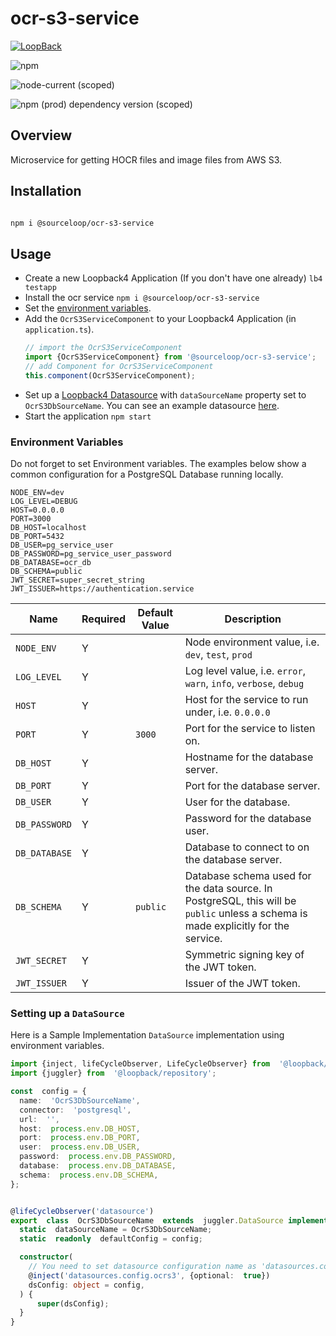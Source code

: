 # ocr-s3-service

[![LoopBack](<https://github.com/strongloop/loopback-next/raw/master/docs/site/imgs/branding/Powered-by-LoopBack-Badge-(blue)-@2x.png>)](http://loopback.io/)

![npm](https://img.shields.io/npm/dm/@sourceloop/ocr-s3-service)

![node-current (scoped)](https://img.shields.io/node/v/@sourceloop/ocr-s3-service)

![npm (prod) dependency version (scoped)](https://img.shields.io/npm/dependency-version/@sourceloop/ocr-s3-service/@loopback/core)

## Overview

Microservice for getting HOCR files and image files from AWS S3.

## Installation

```bash

npm i @sourceloop/ocr-s3-service

```

## Usage

- Create a new Loopback4 Application (If you don't have one already)
  `lb4 testapp`
- Install the ocr service
  `npm i @sourceloop/ocr-s3-service`
- Set the [environment variables](#environment-variables).
- Add the `OcrS3ServiceComponent` to your Loopback4 Application (in `application.ts`).
  ```typescript
  // import the OcrS3ServiceComponent
  import {OcrS3ServiceComponent} from '@sourceloop/ocr-s3-service';
  // add Component for OcrS3ServiceComponent
  this.component(OcrS3ServiceComponent);
  ```
- Set up a [Loopback4 Datasource](https://loopback.io/doc/en/lb4/DataSource.html) with `dataSourceName` property set to `OcrS3DbSourceName`. You can see an example datasource [here](#setting-up-a-datasource).
- Start the application
  `npm start`

### Environment Variables

Do not forget to set Environment variables. The examples below show a common configuration for a PostgreSQL Database running locally.

```environment
NODE_ENV=dev
LOG_LEVEL=DEBUG
HOST=0.0.0.0
PORT=3000
DB_HOST=localhost
DB_PORT=5432
DB_USER=pg_service_user
DB_PASSWORD=pg_service_user_password
DB_DATABASE=ocr_db
DB_SCHEMA=public
JWT_SECRET=super_secret_string
JWT_ISSUER=https://authentication.service
```

| Name          | Required | Default Value | Description                                                                                                                        |
| ------------- | -------- | ------------- | ---------------------------------------------------------------------------------------------------------------------------------- |
| `NODE_ENV`    | Y        |               | Node environment value, i.e. `dev`, `test`, `prod`                                                                                 |
| `LOG_LEVEL`   | Y        |               | Log level value, i.e. `error`, `warn`, `info`, `verbose`, `debug`                                                                  |
| `HOST`        | Y        |               | Host for the service to run under, i.e. `0.0.0.0`                                                                                  |
| `PORT`        | Y        | `3000`        | Port for the service to listen on.                                                                                                 |
| `DB_HOST`     | Y        |               | Hostname for the database server.                                                                                                  |
| `DB_PORT`     | Y        |               | Port for the database server.                                                                                                      |
| `DB_USER`     | Y        |               | User for the database.                                                                                                             |
| `DB_PASSWORD` | Y        |               | Password for the database user.                                                                                                    |
| `DB_DATABASE` | Y        |               | Database to connect to on the database server.                                                                                     |
| `DB_SCHEMA`   | Y        | `public`      | Database schema used for the data source. In PostgreSQL, this will be `public` unless a schema is made explicitly for the service. |
| `JWT_SECRET`  | Y        |               | Symmetric signing key of the JWT token.                                                                                            |
| `JWT_ISSUER`  | Y        |               | Issuer of the JWT token.                                                                                                           |

### Setting up a `DataSource`

Here is a Sample Implementation `DataSource` implementation using environment variables.

```TypeScript
import {inject, lifeCycleObserver, LifeCycleObserver} from  '@loopback/core';
import {juggler} from  '@loopback/repository';

const  config = {
  name:  'OcrS3DbSourceName',
  connector:  'postgresql',
  url:  '',
  host:  process.env.DB_HOST,
  port:  process.env.DB_PORT,
  user:  process.env.DB_USER,
  password:  process.env.DB_PASSWORD,
  database:  process.env.DB_DATABASE,
  schema:  process.env.DB_SCHEMA,
};


@lifeCycleObserver('datasource')
export  class  OcrS3DbSourceName  extends  juggler.DataSource implements  LifeCycleObserver {
  static  dataSourceName = OcrS3DbSourceName;
  static  readonly  defaultConfig = config;

  constructor(
    // You need to set datasource configuration name as 'datasources.config.ocr' otherwise you might get Errors
    @inject('datasources.config.ocrs3', {optional:  true})
    dsConfig: object = config,
  ) {
      super(dsConfig);
  }
}

```



